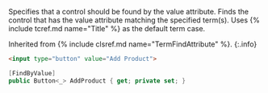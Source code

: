 Specifies that a control should be found by the value attribute. Finds the control that has the value attribute matching the specified term(s). Uses {% include tcref.md name="Title" %} as the default term case.

Inherited from {% include clsref.md name="TermFindAttribute" %}.
{:.info}

```html
<input type="button" value="Add Product">
```
```cs
[FindByValue]
public Button<_> AddProduct { get; private set; }
```